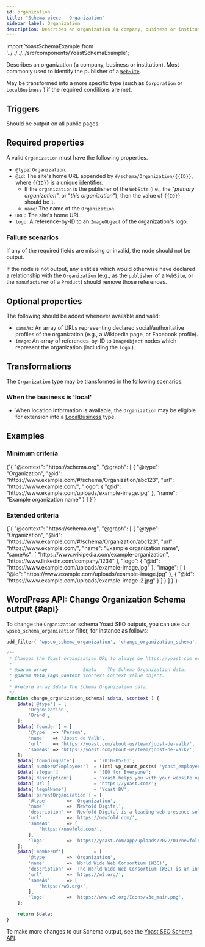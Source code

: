 ```yaml
---
id: organization
title: "Schema piece - Organization"
sidebar_label: Organization
description: Describes an organization (a company, business or institution). Most commonly used to identify the publisher of a 'WebSite'.
---
```

import YoastSchemaExample from '../../../../src/components/YoastSchemaExample';

Describes an organization (a company, business or institution). Most commonly used to identify the publisher of a [`WebSite`](website.md).

May be transformed into a more specific type (such as  `Corporation` or `LocalBusiness` ) if the required conditions are met.

## Triggers
Should be output on all public pages.

## Required properties
A valid `Organization` must have the following properties.

* `@type`: `Organization`.
* `@id`: The site's home URL appended by `#/schema/Organization/{{ID}}`, where `{{ID}}` is a unique identifier.
  * If the `organization` is the publisher of the `WebSite` (i.e., the "*primary organization*", or "*this organization*"), then the value of `{{ID}}` should be `1`.
  * `name`: The name of the `Organization`.
* `URL:` The site's home URL.
* `logo`: A reference-by-ID to an `ImageObject` of the organization's logo.

### Failure scenarios
If any of the required fields are missing or invalid, the node should not be output.

If the node is not output, any entities which would otherwise have declared a relationship with the `Organization` (e.g., as the `publisher` of a `WebSite`, or the `manufacturer` of a `Product`) should remove those references.

## Optional properties
The following should be added whenever available and valid:

* `sameAs`: An array of URLs representing declared social/authoritative profiles of the organization (e.g., a Wikipedia page, or Facebook profile).
* `image`: An array of references-by-ID to `ImageObject` nodes which represent the organization (including the `logo` ).

## Transformations
The `Organization` type may be transformed in the following scenarios.

### When the business is 'local'
* When location information is available, the `Organization` may be eligible for extension into a [LocalBusiness](localbusiness.md) type.

## Examples

### Minimum criteria

<YoastSchemaExample>
{`{
      "@context": "https://schema.org",
      "@graph": [
          {
              "@type": "Organization",
              "@id": "https://www.example.com/#/schema/Organization/abc123",
              "url": "https://www.example.com/",
              "logo": {
                  "@id": "https://www.example.com/uploads/example-image.jpg"
              },
              "name": "Example organization name"
          }
      ]
  }`}
</YoastSchemaExample>

### Extended criteria

<YoastSchemaExample>
{`{
      "@context": "https://schema.org",
      "@graph": [
          {
              "@type": "Organization",
              "@id": "https://www.example.com/#/schema/Organization/abc123",
              "url": "https://www.example.com/",
              "name": "Example organization name",
              "sameAs": [
                  "https://www.wikipedia.com/example-organization",
                  "https://www.linkedin.com/company/1234"
              ],
              "logo": {
                  "@id": "https://www.example.com/uploads/example-image.jpg"
              },
              "image": [
                  {
                      "@id": "https://www.example.com/uploads/example-image.jpg"
                  },
                  {
                      "@id": "https://www.example.com/uploads/example-image-2.jpg"
                  }
              ]
          }
      ]
  }`}
</YoastSchemaExample>

## WordPress API: Change Organization Schema output {#api}

To change the `Organization` schema Yoast SEO outputs, you can use our `wpseo_schema_organization` filter, for instance as follows:

```php
add_filter( 'wpseo_schema_organization', 'change_organization_schema', 11, 2 );

/**
 * Changes the Yoast organization URL to always be https://yoast.com even on subdomains.
 *
 * @param array             $data    The Schema Organization data.
 * @param Meta_Tags_Context $context Context value object.
 *
 * @return array $data The Schema Organization data.
 */
function change_organization_schema( $data, $context ) {
	$data['@type'] = [
		'Organization',
		'Brand',
	];
	$data['founder'] = [
		'@type'  => 'Person',
		'name'   => 'Joost de Valk',
		'url'    => 'https://yoast.com/about-us/team/joost-de-valk/',
		'sameAs' => 'https://yoast.com/about-us/team/joost-de-valk/',
	];
	$data['foundingDate']       = '2010-05-01';
	$data['numberOfEmployees']  = (int) wp_count_posts( 'yoast_employees' )->publish;
	$data['slogan']             = 'SEO for Everyone';
	$data['description']        = 'Yoast helps you with your website optimization, whether it be through our widely used SEO software or our online SEO courses: we&#039;re here to help.';
	$data['url']                = 'https://yoast.com/';
	$data['legalName']          = 'Yoast BV';
	$data['parentOrganization'] = [
		'@type'       => 'Organization',
		'name'        => 'Newfold Digital',
		'description' => 'Newfold Digital is a leading web presence solutions provider serving millions of small-to-medium businesses globally.',
		'url'         => 'https://newfold.com/',
		'sameAs'      => [
			'https://newfold.com/',
		],
		'logo'        => 'https://yoast.com/app/uploads/2022/01/newfold-logo.png',
	];
	$data['memberOf']           = [
		'@type'       => 'Organization',
		'name'        => 'World Wide Web Consortium (W3C)',
		'description' => 'The World Wide Web Consortium (W3C) is an international community that develops open standards to ensure the long-term growth of the Web.',
		'url'         => 'https://w3.org/',
		'sameAs'      => [
			'https://w3.org/',
		],
		'logo'        => 'https://www.w3.org/Icons/w3c_main.png',
	];

	return $data;
}
```

To make more changes to our Schema output, see the [Yoast SEO Schema API](../api.md).
